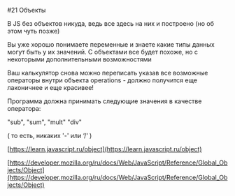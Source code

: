 #21 Объекты

В JS без объектов никуда, ведь все здесь на них и построено (но об этом чуть позже)

Вы уже хорошо понимаете переменные и знаете какие типы данных могут быть у их значений. С объектами все будет похоже, но с некоторыми дополнительными возможностями

Ваш калькулятор снова можно переписать указав все возможные операторы внутри объекта operations - должно получится еще лаконичнее и еще красивее! 

Программа должна принимать следующие значения в качестве оператора:

"sub", "sum", "mult" "div"

( то есть, никаких '-' или ‘/‘ )

[https://learn.javascript.ru/object](https://learn.javascript.ru/object)

[https://developer.mozilla.org/ru/docs/Web/JavaScript/Reference/Global_Objects/Object](https://developer.mozilla.org/ru/docs/Web/JavaScript/Reference/Global_Objects/Object)